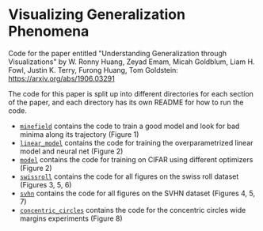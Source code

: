# Visualizing Generalization Phenomena 
Code for the paper entitled "Understanding Generalization through Visualizations" by W. Ronny Huang, Zeyad Emam, Micah Goldblum, Liam H. Fowl, Justin K. Terry, Furong Huang, Tom Goldstein:
https://arxiv.org/abs/1906.03291

The code for this paper is split up into different directories for each section of the paper, and each directory has its own README for how to run the code.
- [`minefield`](minefield) contains the code to train a good model and look for
  bad minima along its trajectory (Figure 1)
- [`linear_model`](linear_model) contains the code for training the overparametrized linear model and neural net (Figure 2)
- [`model`](model) contains the code for training on CIFAR using different optimizers (Figure 2)
- [`swissroll`](swissroll) contains the code for all figures on the swiss roll dataset (Figures 3, 5, 6)
- [`svhn`](svhn) contains the code for all figures on the SVHN dataset (Figures 4, 5, 7)
- [`concentric_circles`](concentric_circles) contains the code for the concentric circles wide margins experiments (Figure 8)
